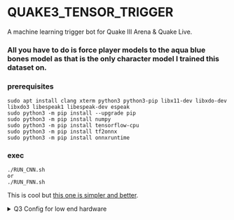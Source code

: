# QUAKE3_TENSOR_TRIGGER
A machine learning trigger bot for Quake III Arena &amp; Quake Live.

### All you have to do is force player models to the aqua blue bones model as that is the only character model I trained this dataset on.

### prerequisites 
```
sudo apt install clang xterm python3 python3-pip libx11-dev libxdo-dev libxdo3 libespeak1 libespeak-dev espeak
sudo python3 -m pip install --upgrade pip
sudo python3 -m pip install numpy
sudo python3 -m pip install tensorflow-cpu
sudo python3 -m pip install tf2onnx
sudo python3 -m pip install onnxruntime
```

### exec
```
./RUN_CNN.sh
or
./RUN_FNN.sh
```

This is cool but [this one is simpler and better](https://gist.github.com/mrbid/37996a90792f26bd02787fd4ab8b1bad).

<details>
    <summary>Q3 Config for low end hardware</summary>
cg_oldRail "1"
cg_noProjectileTrail "1"
cg_forceModel "1"
cg_railTrailTime "0"
cg_drawFPS "1"
cg_draw2D "1"
cg_gibs "0"
cg_fov "150"
cg_zoomfov "90"
cg_drawGun "1"
cg_brassTime "0"
cg_drawCrosshair "0"
cg_drawCrosshairNames "1"
cg_marks "0"
cg_centertime "0"
xp_noParticles "1"
xp_noShotgunTrail "1"
xp_noMip "2047"
xp_ambient "1"
xp_modelJump "0"
xp_corpse "3"
xp_improvePrediction "1"
cm_playerCurveClip "1"
com_maxfps "250"
com_blood "0"
cg_autoswitch "0"
model "bones/default"
headmodel "bones/default"
team_model "bones/default"
team_headmodel "bones/default"
color1 "6"
color2 "5"
cg_predictItems "1"
r_picmip "16"
r_overBrightBits "1"
r_simpleMipMaps "1"
r_vertexLight "0"
cg_shadows "0"
</details>
